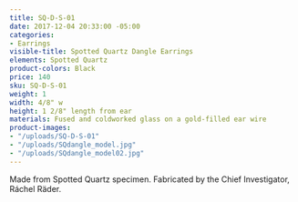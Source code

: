 ```yaml
---
title: SQ-D-S-01
date: 2017-12-04 20:33:00 -05:00
categories:
- Earrings
visible-title: Spotted Quartz Dangle Earrings
elements: Spotted Quartz
product-colors: Black
price: 140
sku: SQ-D-S-01
weight: 1
width: 4/8" w
height: 1 2/8" length from ear
materials: Fused and coldworked glass on a gold-filled ear wire
product-images:
- "/uploads/SQ-D-S-01"
- "/uploads/SQdangle_model.jpg"
- "/uploads/SQdangle_model02.jpg"
---
```


Made from Spotted Quartz specimen. Fabricated by the Chief Investigator, Ráchel Räder.